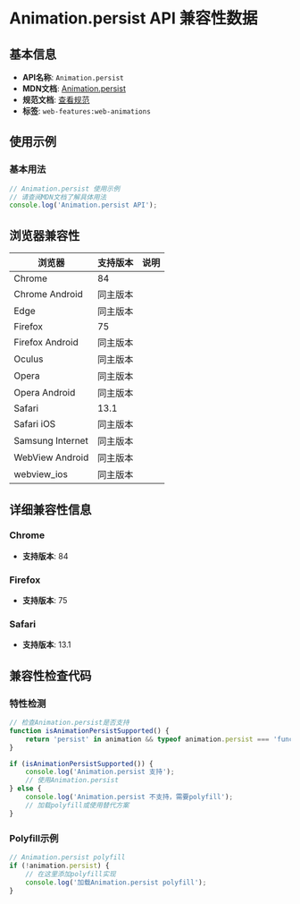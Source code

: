 # Animation.persist API 兼容性数据

## 基本信息

- **API名称**: `Animation.persist`
- **MDN文档**: [Animation.persist](https://developer.mozilla.org/docs/Web/API/Animation/persist)
- **规范文档**: [查看规范](https://drafts.csswg.org/web-animations-1/#dom-animation-persist)
- **标签**: `web-features:web-animations`

## 使用示例

### 基本用法

```javascript
// Animation.persist 使用示例
// 请查阅MDN文档了解具体用法
console.log('Animation.persist API');
```

## 浏览器兼容性

| 浏览器 | 支持版本 | 说明 |
|--------|----------|------|
| Chrome | 84 |  |
| Chrome Android | 同主版本 |  |
| Edge | 同主版本 |  |
| Firefox | 75 |  |
| Firefox Android | 同主版本 |  |
| Oculus | 同主版本 |  |
| Opera | 同主版本 |  |
| Opera Android | 同主版本 |  |
| Safari | 13.1 |  |
| Safari iOS | 同主版本 |  |
| Samsung Internet | 同主版本 |  |
| WebView Android | 同主版本 |  |
| webview_ios | 同主版本 |  |

## 详细兼容性信息

### Chrome

- **支持版本**: 84

### Firefox

- **支持版本**: 75

### Safari

- **支持版本**: 13.1

## 兼容性检查代码

### 特性检测

```javascript
// 检查Animation.persist是否支持
function isAnimationPersistSupported() {
    return 'persist' in animation && typeof animation.persist === 'function';
}

if (isAnimationPersistSupported()) {
    console.log('Animation.persist 支持');
    // 使用Animation.persist
} else {
    console.log('Animation.persist 不支持，需要polyfill');
    // 加载polyfill或使用替代方案
}
```

### Polyfill示例

```javascript
// Animation.persist polyfill
if (!animation.persist) {
    // 在这里添加polyfill实现
    console.log('加载Animation.persist polyfill');
}
```


